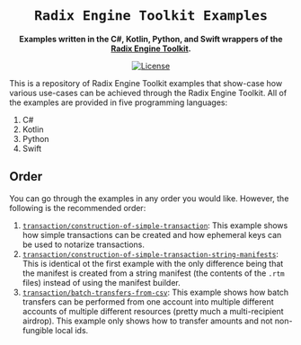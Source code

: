 <div align="center">
  <h1><code>Radix Engine Toolkit Examples</code></h1>
  <p>
    <strong>Examples written in the C#, Kotlin, Python, and Swift wrappers of the <a href="https://github.com/radixdlt/radix-engine-toolkit/">Radix Engine Toolkit</a>.</strong>
  </p>

[![License](https://img.shields.io/badge/License-Apache_2.0-blue.svg)](https://opensource.org/licenses/Apache-2.0)
</div>

This is a repository of Radix Engine Toolkit examples that show-case how various use-cases can be achieved through the Radix Engine Toolkit. All of the examples are provided in five programming languages:

1. C#
2. Kotlin
3. Python
4. Swift

## Order

You can go through the examples in any order you would like. However, the following is the recommended order:

1. [`transaction/construction-of-simple-transaction`](./examples/transactions/construction-of-simple-transaction): This example shows how simple transactions can be created and how ephemeral keys can be used to notarize transactions.
1. [`transaction/construction-of-simple-transaction-string-manifests`](./examples/transactions/construction-of-simple-transaction-string-manifests/): This is identical ot the first example with the only difference being that the manifest is created from a string manifest (the contents of the `.rtm` files) instead of using the manifest builder.
1. [`transaction/batch-transfers-from-csv`](./examples/transactions/batch-transfers-from-csv): This example shows how batch transfers can be performed from one account into multiple different accounts of multiple different resources (pretty much a multi-recipient airdrop). This example only shows how to transfer amounts and not non-fungible local ids.